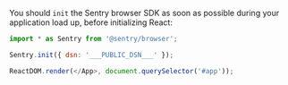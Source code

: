You should `init` the Sentry browser SDK as soon as possible during your application load up, before initializing React:

```jsx
import * as Sentry from '@sentry/browser';

Sentry.init({ dsn: '___PUBLIC_DSN___' });

ReactDOM.render(</App>, document.querySelector('#app'));
```
